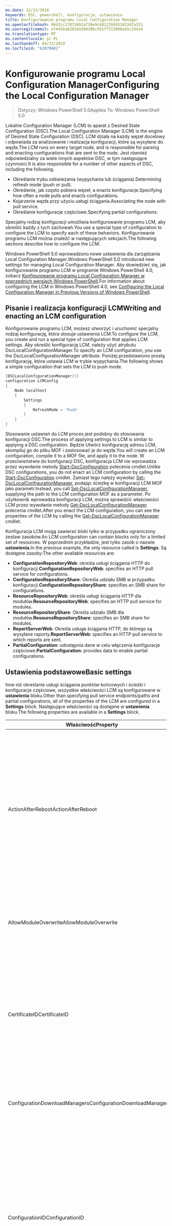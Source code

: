 ```yaml
---
ms.date: 12/12/2018
keywords: DSC, powershell, konfiguracja, ustawienia
title: Konfigurowanie programu Local Configuration Manager
ms.openlocfilehash: 86d2cc17872692a738e9c68121b8931833d2a251
ms.sourcegitcommit: e7445ba8203da304286c591ff513900ad1c244a4
ms.translationtype: MT
ms.contentlocale: pl-PL
ms.lasthandoff: 04/23/2019
ms.locfileid: "62079681"
---
```

# <a name="configuring-the-local-configuration-manager"></a><span data-ttu-id="3e9a6-103">Konfigurowanie programu Local Configuration Manager</span><span class="sxs-lookup"><span data-stu-id="3e9a6-103">Configuring the Local Configuration Manager</span></span>

> <span data-ttu-id="3e9a6-104">Dotyczy: Windows PowerShell 5.0</span><span class="sxs-lookup"><span data-stu-id="3e9a6-104">Applies To: Windows PowerShell 5.0</span></span>

<span data-ttu-id="3e9a6-105">Lokalne Configuration Manager (LCM) to aparat z Desired State Configuration (DSC).</span><span class="sxs-lookup"><span data-stu-id="3e9a6-105">The Local Configuration Manager (LCM) is the engine of Desired State Configuration (DSC).</span></span>
<span data-ttu-id="3e9a6-106">LCM działa na każdy węzeł docelowy i odpowiada za analizowanie i realizacja konfiguracji, które są wysyłane do węzła.</span><span class="sxs-lookup"><span data-stu-id="3e9a6-106">The LCM runs on every target node, and is responsible for parsing and enacting configurations that are sent to the node.</span></span>
<span data-ttu-id="3e9a6-107">Jest również odpowiedzialny za wiele innych aspektów DSC, w tym następujące czynności.</span><span class="sxs-lookup"><span data-stu-id="3e9a6-107">It is also responsible for a number of other aspects of DSC, including the following.</span></span>

- <span data-ttu-id="3e9a6-108">Określanie trybu odświeżania (wypychania lub ściągania).</span><span class="sxs-lookup"><span data-stu-id="3e9a6-108">Determining refresh mode (push or pull).</span></span>
- <span data-ttu-id="3e9a6-109">Określenie, jak często pobiera węzeł, a enacts konfiguracje.</span><span class="sxs-lookup"><span data-stu-id="3e9a6-109">Specifying how often a node pulls and enacts configurations.</span></span>
- <span data-ttu-id="3e9a6-110">Kojarzenie węzła przy użyciu usługi ściągania.</span><span class="sxs-lookup"><span data-stu-id="3e9a6-110">Associating the node with pull service.</span></span>
- <span data-ttu-id="3e9a6-111">Określanie konfiguracje częściowe.</span><span class="sxs-lookup"><span data-stu-id="3e9a6-111">Specifying partial configurations.</span></span>

<span data-ttu-id="3e9a6-112">Specjalny rodzaj konfiguracji umożliwia konfigurowanie programu LCM, aby określić każdy z tych zachowań.</span><span class="sxs-lookup"><span data-stu-id="3e9a6-112">You use a special type of configuration to configure the LCM to specify each of these behaviors.</span></span>
<span data-ttu-id="3e9a6-113">Konfigurowanie programu LCM można znaleźć w następujących sekcjach.</span><span class="sxs-lookup"><span data-stu-id="3e9a6-113">The following sections describe how to configure the LCM.</span></span>

<span data-ttu-id="3e9a6-114">Windows PowerShell 5.0 wprowadzono nowe ustawienia dla zarządzania Local Configuration Manager.</span><span class="sxs-lookup"><span data-stu-id="3e9a6-114">Windows PowerShell 5.0 introduced new settings for managing Local Configuration Manager.</span></span>
<span data-ttu-id="3e9a6-115">Aby dowiedzieć się, jak konfigurowanie programu LCM w programie Windows PowerShell 4.0, zobacz [Konfigurowanie programu Local Configuration Manager w poprzednich wersjach Windows PowerShell](metaconfig4.md).</span><span class="sxs-lookup"><span data-stu-id="3e9a6-115">For information about configuring the LCM in Windows PowerShell 4.0, see [Configuring the Local Configuration Manager in Previous Versions of Windows PowerShell](metaconfig4.md).</span></span>

## <a name="writing-and-enacting-an-lcm-configuration"></a><span data-ttu-id="3e9a6-116">Pisanie i realizacja konfiguracji LCM</span><span class="sxs-lookup"><span data-stu-id="3e9a6-116">Writing and enacting an LCM configuration</span></span>

<span data-ttu-id="3e9a6-117">Konfigurowanie programu LCM, możesz utworzyć i uruchomić specjalny rodzaj konfigurację, która stosuje ustawienia LCM.</span><span class="sxs-lookup"><span data-stu-id="3e9a6-117">To configure the LCM, you create and run a special type of configuration that applies LCM settings.</span></span>
<span data-ttu-id="3e9a6-118">Aby określić konfigurację LCM, należy użyć atrybutu DscLocalConfigurationManager.</span><span class="sxs-lookup"><span data-stu-id="3e9a6-118">To specify an LCM configuration, you use the DscLocalConfigurationManager attribute.</span></span>
<span data-ttu-id="3e9a6-119">Poniżej przedstawiono prostą konfigurację, która ustawia LCM w trybie wypychania.</span><span class="sxs-lookup"><span data-stu-id="3e9a6-119">The following shows a simple configuration that sets the LCM to push mode.</span></span>

```powershell
[DSCLocalConfigurationManager()]
configuration LCMConfig
{
    Node localhost
    {
        Settings
        {
            RefreshMode = 'Push'
        }
    }
}
```

<span data-ttu-id="3e9a6-120">Stosowanie ustawień do LCM proces jest podobny do stosowania konfiguracji DSC.</span><span class="sxs-lookup"><span data-stu-id="3e9a6-120">The process of applying settings to LCM is similar to applying a DSC configuration.</span></span>
<span data-ttu-id="3e9a6-121">Będzie Utwórz konfigurację adresu LCM, skompiluj go do pliku MOF i zastosować je do węzła.</span><span class="sxs-lookup"><span data-stu-id="3e9a6-121">You will create an LCM configuration, compile it to a MOF file, and apply it to the node.</span></span>
<span data-ttu-id="3e9a6-122">W przeciwieństwie do konfiguracji DSC, konfiguracja LCM nie wprowadza przez wywołanie metody [Start-DscConfiguration](/powershell/module/psdesiredstateconfiguration/start-dscconfiguration) polecenia cmdlet.</span><span class="sxs-lookup"><span data-stu-id="3e9a6-122">Unlike DSC configurations, you do not enact an LCM configuration by calling the [Start-DscConfiguration](/powershell/module/psdesiredstateconfiguration/start-dscconfiguration) cmdlet.</span></span>
<span data-ttu-id="3e9a6-123">Zamiast tego należy wywołać [Set-DscLocalConfigurationManager](/powershell/module/PSDesiredStateConfiguration/Set-DscLocalConfigurationManager), podając ścieżkę w konfiguracji LCM MOF jako parametr.</span><span class="sxs-lookup"><span data-stu-id="3e9a6-123">Instead, you call [Set-DscLocalConfigurationManager](/powershell/module/PSDesiredStateConfiguration/Set-DscLocalConfigurationManager), supplying the path to the LCM configuration MOF as a parameter.</span></span>
<span data-ttu-id="3e9a6-124">Po użytkownik wprowadza konfiguracji LCM, można sprawdzić właściwości LCM przez wywołanie metody [Get-DscLocalConfigurationManager](/powershell/module/PSDesiredStateConfiguration/Get-DscLocalConfigurationManager) polecenia cmdlet.</span><span class="sxs-lookup"><span data-stu-id="3e9a6-124">After you enact the LCM configuration, you can see the properties of the LCM by calling the [Get-DscLocalConfigurationManager](/powershell/module/PSDesiredStateConfiguration/Get-DscLocalConfigurationManager) cmdlet.</span></span>

<span data-ttu-id="3e9a6-125">Konfiguracja LCM mogą zawierać bloki tylko w przypadku ograniczony zestaw zasobów.</span><span class="sxs-lookup"><span data-stu-id="3e9a6-125">An LCM configuration can contain blocks only for a limited set of resources.</span></span>
<span data-ttu-id="3e9a6-126">W poprzednim przykładzie, jest tylko zasób o nazwie **ustawienia**.</span><span class="sxs-lookup"><span data-stu-id="3e9a6-126">In the previous example, the only resource called is **Settings**.</span></span>
<span data-ttu-id="3e9a6-127">Są dostępne zasoby:</span><span class="sxs-lookup"><span data-stu-id="3e9a6-127">The other available resources are:</span></span>

* <span data-ttu-id="3e9a6-128">**ConfigurationRepositoryWeb**: określa usługi ściągania HTTP do konfiguracji.</span><span class="sxs-lookup"><span data-stu-id="3e9a6-128">**ConfigurationRepositoryWeb**: specifies an HTTP pull service for configurations.</span></span>
* <span data-ttu-id="3e9a6-129">**ConfigurationRepositoryShare**: Określa udziału SMB w przypadku konfiguracji.</span><span class="sxs-lookup"><span data-stu-id="3e9a6-129">**ConfigurationRepositoryShare**: specifies an SMB share for configurations.</span></span>
* <span data-ttu-id="3e9a6-130">**ResourceRepositoryWeb**: określa usługi ściągania HTTP dla modułów.</span><span class="sxs-lookup"><span data-stu-id="3e9a6-130">**ResourceRepositoryWeb**: specifies an HTTP pull service for modules.</span></span>
* <span data-ttu-id="3e9a6-131">**ResourceRepositoryShare**: Określa udziału SMB dla modułów.</span><span class="sxs-lookup"><span data-stu-id="3e9a6-131">**ResourceRepositoryShare**: specifies an SMB share for modules.</span></span>
* <span data-ttu-id="3e9a6-132">**ReportServerWeb**: Określa usługa ściągania HTTP, do którego są wysyłane raporty.</span><span class="sxs-lookup"><span data-stu-id="3e9a6-132">**ReportServerWeb**: specifies an HTTP pull service to which reports are sent.</span></span>
* <span data-ttu-id="3e9a6-133">**PartialConfiguration**: udostępnia dane w celu włączenia konfiguracje częściowe.</span><span class="sxs-lookup"><span data-stu-id="3e9a6-133">**PartialConfiguration**: provides data to enable partial configurations.</span></span>

## <a name="basic-settings"></a><span data-ttu-id="3e9a6-134">Ustawienia podstawowe</span><span class="sxs-lookup"><span data-stu-id="3e9a6-134">Basic settings</span></span>

<span data-ttu-id="3e9a6-135">Inne niż określanie usługi ściągania punktów końcowych i ścieżki i konfiguracje częściowe, wszystkie właściwości LCM są konfigurowane w **ustawienia** bloku.</span><span class="sxs-lookup"><span data-stu-id="3e9a6-135">Other than specifying pull service endpoints/paths and partial configurations, all of the properties of the LCM are configured in a **Settings** block.</span></span>
<span data-ttu-id="3e9a6-136">Następujące właściwości są dostępne w **ustawienia** bloku.</span><span class="sxs-lookup"><span data-stu-id="3e9a6-136">The following properties are available in a **Settings** block.</span></span>

|  <span data-ttu-id="3e9a6-137">Właściwość</span><span class="sxs-lookup"><span data-stu-id="3e9a6-137">Property</span></span>  |  <span data-ttu-id="3e9a6-138">Typ</span><span class="sxs-lookup"><span data-stu-id="3e9a6-138">Type</span></span>  |  <span data-ttu-id="3e9a6-139">Opis</span><span class="sxs-lookup"><span data-stu-id="3e9a6-139">Description</span></span>   |
|----------- |------- |--------------- |
| <span data-ttu-id="3e9a6-140">ActionAfterReboot</span><span class="sxs-lookup"><span data-stu-id="3e9a6-140">ActionAfterReboot</span></span>| <span data-ttu-id="3e9a6-141">ciąg</span><span class="sxs-lookup"><span data-stu-id="3e9a6-141">string</span></span>| <span data-ttu-id="3e9a6-142">Określa, co się dzieje po ponownym uruchomieniu podczas stosowania konfiguracji.</span><span class="sxs-lookup"><span data-stu-id="3e9a6-142">Specifies what happens after a reboot during the application of a configuration.</span></span> <span data-ttu-id="3e9a6-143">Możliwe wartości to __"ContinueConfiguration"__ i __"StopConfiguration"__.</span><span class="sxs-lookup"><span data-stu-id="3e9a6-143">The possible values are __"ContinueConfiguration"__ and __"StopConfiguration"__.</span></span> <ul><li> <span data-ttu-id="3e9a6-144">__ContinueConfiguration__: Kontynuuj, stosowanie bieżącą konfigurację po ponownym rozruchu komputera.</span><span class="sxs-lookup"><span data-stu-id="3e9a6-144">__ContinueConfiguration__: Continue applying the current configuration after machine reboot.</span></span> <span data-ttu-id="3e9a6-145">Jest to wartość domyślna</span><span class="sxs-lookup"><span data-stu-id="3e9a6-145">This is the default value</span></span></li><li><span data-ttu-id="3e9a6-146">__StopConfiguration__: Zatrzymaj bieżącą konfigurację po ponownym rozruchu komputera.</span><span class="sxs-lookup"><span data-stu-id="3e9a6-146">__StopConfiguration__: Stop the current configuration after machine reboot.</span></span></li></ul>|
| <span data-ttu-id="3e9a6-147">AllowModuleOverwrite</span><span class="sxs-lookup"><span data-stu-id="3e9a6-147">AllowModuleOverwrite</span></span>| <span data-ttu-id="3e9a6-148">wartość logiczna</span><span class="sxs-lookup"><span data-stu-id="3e9a6-148">bool</span></span>| <span data-ttu-id="3e9a6-149">__$TRUE__ Jeśli nowe konfiguracje pobrane z usługi ściągania mogą nadpisać stare w docelowym węźle.</span><span class="sxs-lookup"><span data-stu-id="3e9a6-149">__$TRUE__ if new configurations downloaded from the pull service are allowed to overwrite the old ones on the target node.</span></span> <span data-ttu-id="3e9a6-150">W przeciwnym razie $FALSE.</span><span class="sxs-lookup"><span data-stu-id="3e9a6-150">Otherwise, $FALSE.</span></span>|
| <span data-ttu-id="3e9a6-151">CertificateID</span><span class="sxs-lookup"><span data-stu-id="3e9a6-151">CertificateID</span></span>| <span data-ttu-id="3e9a6-152">ciąg</span><span class="sxs-lookup"><span data-stu-id="3e9a6-152">string</span></span>| <span data-ttu-id="3e9a6-153">Odcisk palca certyfikatu używany do zabezpieczania poświadczeń przekazanych w konfiguracji.</span><span class="sxs-lookup"><span data-stu-id="3e9a6-153">The thumbprint of a certificate used to secure credentials passed in a configuration.</span></span> <span data-ttu-id="3e9a6-154">Aby uzyskać więcej informacji, zobacz [chcesz zabezpieczyć poświadczenia w Desired State Configuration programu Windows PowerShell](http://blogs.msdn.com/b/powershell/archive/2014/01/31/want-to-secure-credentials-in-windows-powershell-desired-state-configuration.aspx)?.</span><span class="sxs-lookup"><span data-stu-id="3e9a6-154">For more information see [Want to secure credentials in Windows PowerShell Desired State Configuration](http://blogs.msdn.com/b/powershell/archive/2014/01/31/want-to-secure-credentials-in-windows-powershell-desired-state-configuration.aspx)?.</span></span> <br> <span data-ttu-id="3e9a6-155">__Uwaga:__ to odbywa się automatycznie, jeśli przy użyciu usługi ściągania usługi Azure Automation DSC.</span><span class="sxs-lookup"><span data-stu-id="3e9a6-155">__Note:__ this is managed automatically if using Azure Automation DSC pull service.</span></span>|
| <span data-ttu-id="3e9a6-156">ConfigurationDownloadManagers</span><span class="sxs-lookup"><span data-stu-id="3e9a6-156">ConfigurationDownloadManagers</span></span>| <span data-ttu-id="3e9a6-157">CimInstance[]</span><span class="sxs-lookup"><span data-stu-id="3e9a6-157">CimInstance[]</span></span>| <span data-ttu-id="3e9a6-158">Nieaktualne.</span><span class="sxs-lookup"><span data-stu-id="3e9a6-158">Obsolete.</span></span> <span data-ttu-id="3e9a6-159">Użyj __ConfigurationRepositoryWeb__ i __ConfigurationRepositoryShare__ bloków, aby zdefiniować ściągania konfiguracji punkty końcowe usługi.</span><span class="sxs-lookup"><span data-stu-id="3e9a6-159">Use __ConfigurationRepositoryWeb__ and __ConfigurationRepositoryShare__ blocks to define configuration pull service endpoints.</span></span>|
| <span data-ttu-id="3e9a6-160">ConfigurationID</span><span class="sxs-lookup"><span data-stu-id="3e9a6-160">ConfigurationID</span></span>| <span data-ttu-id="3e9a6-161">ciąg</span><span class="sxs-lookup"><span data-stu-id="3e9a6-161">string</span></span>| <span data-ttu-id="3e9a6-162">Dla wstecznej zgodności ze starszych ściągania usługi wersji.</span><span class="sxs-lookup"><span data-stu-id="3e9a6-162">For backwards compatibility with older pull service versions.</span></span> <span data-ttu-id="3e9a6-163">Identyfikator GUID, który identyfikuje plik konfiguracji, który można pobrać z usługi ściągania.</span><span class="sxs-lookup"><span data-stu-id="3e9a6-163">A GUID that identifies the configuration file to get from a pull service.</span></span> <span data-ttu-id="3e9a6-164">Węzeł będzie pobierać konfiguracje usługi ściągania, jeśli nazwa konfiguracji MOF nosi nazwę ConfigurationID.mof.</span><span class="sxs-lookup"><span data-stu-id="3e9a6-164">The node will pull configurations on the pull service if the name of the configuration MOF is named ConfigurationID.mof.</span></span><br> <span data-ttu-id="3e9a6-165">__Uwaga:__ Jeśli ustawisz tę właściwość, rejestrowanie węzła przy użyciu usługi ściągania przy użyciu __RegistrationKey__ nie działa.</span><span class="sxs-lookup"><span data-stu-id="3e9a6-165">__Note:__ If you set this property, registering the node with a pull service by using __RegistrationKey__ does not work.</span></span> <span data-ttu-id="3e9a6-166">Aby uzyskać więcej informacji, zobacz [Konfigurowanie klienta ściągania przy użyciu nazw konfiguracji](../pull-server/pullClientConfigNames.md).</span><span class="sxs-lookup"><span data-stu-id="3e9a6-166">For more information, see [Setting up a pull client with configuration names](../pull-server/pullClientConfigNames.md).</span></span>|
| <span data-ttu-id="3e9a6-167">ConfigurationMode</span><span class="sxs-lookup"><span data-stu-id="3e9a6-167">ConfigurationMode</span></span>| <span data-ttu-id="3e9a6-168">ciąg</span><span class="sxs-lookup"><span data-stu-id="3e9a6-168">string</span></span> | <span data-ttu-id="3e9a6-169">Określa, jak LCM faktycznie ma zastosowanie do konfiguracji do węzłów docelowych.</span><span class="sxs-lookup"><span data-stu-id="3e9a6-169">Specifies how the LCM actually applies the configuration to the target nodes.</span></span> <span data-ttu-id="3e9a6-170">Możliwe wartości to __"ApplyOnly"__,__"ApplyAndMonitor"__, i __"ApplyAndAutoCorrect"__.</span><span class="sxs-lookup"><span data-stu-id="3e9a6-170">Possible values are __"ApplyOnly"__,__"ApplyAndMonitor"__, and __"ApplyAndAutoCorrect"__.</span></span> <ul><li><span data-ttu-id="3e9a6-171">__ApplyOnly__: Ma zastosowanie do konfiguracji DSC, a nie robi nic więcej, chyba że nowa konfiguracja zostanie przypisany do węzła docelowego lub nowej konfiguracji są pobierane z usługi.</span><span class="sxs-lookup"><span data-stu-id="3e9a6-171">__ApplyOnly__: DSC applies the configuration and does nothing further unless a new configuration is pushed to the target node or when a new configuration is pulled from a service.</span></span> <span data-ttu-id="3e9a6-172">Po początkowej stosowania nowej konfiguracji DSC nie sprawdza odejście od stanu wcześniej skonfigurowany.</span><span class="sxs-lookup"><span data-stu-id="3e9a6-172">After initial application of a new configuration, DSC does not check for drift from a previously configured state.</span></span> <span data-ttu-id="3e9a6-173">Należy pamiętać, że DSC podejmie próbę zastosowania konfiguracji, dopóki nie zostanie pomyślnie przed __ApplyOnly__ staje się skuteczny.</span><span class="sxs-lookup"><span data-stu-id="3e9a6-173">Note that DSC will attempt to apply the configuration until it is successful before __ApplyOnly__ takes effect.</span></span> </li><li> <span data-ttu-id="3e9a6-174">__ApplyAndMonitor__: Jest to wartość domyślna.</span><span class="sxs-lookup"><span data-stu-id="3e9a6-174">__ApplyAndMonitor__: This is the default value.</span></span> <span data-ttu-id="3e9a6-175">LCM stosuje wszystkie nowe konfiguracje.</span><span class="sxs-lookup"><span data-stu-id="3e9a6-175">The LCM applies any new configurations.</span></span> <span data-ttu-id="3e9a6-176">Po początkowym aplikacji nowej konfiguracji Jeśli węzeł docelowy drifts z żądanego stanu DSC raporty niezgodności w dziennikach.</span><span class="sxs-lookup"><span data-stu-id="3e9a6-176">After initial application of a new configuration, if the target node drifts from the desired state, DSC reports the discrepancy in logs.</span></span> <span data-ttu-id="3e9a6-177">Należy pamiętać, że DSC podejmie próbę zastosowania konfiguracji, dopóki nie zostanie pomyślnie przed __ApplyAndMonitor__ staje się skuteczny.</span><span class="sxs-lookup"><span data-stu-id="3e9a6-177">Note that DSC will attempt to apply the configuration until it is successful before __ApplyAndMonitor__ takes effect.</span></span></li><li><span data-ttu-id="3e9a6-178">__ApplyAndAutoCorrect__: DSC stosuje wszystkie nowe konfiguracje.</span><span class="sxs-lookup"><span data-stu-id="3e9a6-178">__ApplyAndAutoCorrect__: DSC applies any new configurations.</span></span> <span data-ttu-id="3e9a6-179">Po początkowym aplikacji nowej konfiguracji Jeśli węzeł docelowy drifts z żądanego stanu DSC raporty niezgodności w dziennikach, a następnie ponownie stosuje bieżącej konfiguracji.</span><span class="sxs-lookup"><span data-stu-id="3e9a6-179">After initial application of a new configuration, if the target node drifts from the desired state, DSC reports the discrepancy in logs, and then re-applies the current configuration.</span></span></li></ul>|
| <span data-ttu-id="3e9a6-180">ConfigurationModeFrequencyMins</span><span class="sxs-lookup"><span data-stu-id="3e9a6-180">ConfigurationModeFrequencyMins</span></span>| <span data-ttu-id="3e9a6-181">UInt32</span><span class="sxs-lookup"><span data-stu-id="3e9a6-181">UInt32</span></span>| <span data-ttu-id="3e9a6-182">W ciągu kilku minut, bieżąca konfiguracja jest jak często sprawdzane i stosowane.</span><span class="sxs-lookup"><span data-stu-id="3e9a6-182">How often, in minutes, the current configuration is checked and applied.</span></span> <span data-ttu-id="3e9a6-183">Ta właściwość jest ignorowana, jeśli ustawiono właściwość ConfigurationMode ApplyOnly.</span><span class="sxs-lookup"><span data-stu-id="3e9a6-183">This property is ignored if the ConfigurationMode property is set to ApplyOnly.</span></span> <span data-ttu-id="3e9a6-184">Wartość domyślna to 15.</span><span class="sxs-lookup"><span data-stu-id="3e9a6-184">The default value is 15.</span></span>|
| <span data-ttu-id="3e9a6-185">Element DebugMode</span><span class="sxs-lookup"><span data-stu-id="3e9a6-185">DebugMode</span></span>| <span data-ttu-id="3e9a6-186">ciąg</span><span class="sxs-lookup"><span data-stu-id="3e9a6-186">string</span></span>| <span data-ttu-id="3e9a6-187">Możliwe wartości to __Brak__, __ForceModuleImport__, i __wszystkich__.</span><span class="sxs-lookup"><span data-stu-id="3e9a6-187">Possible values are __None__, __ForceModuleImport__, and __All__.</span></span> <ul><li><span data-ttu-id="3e9a6-188">Ustaw __Brak__ zasoby pamięci podręcznej.</span><span class="sxs-lookup"><span data-stu-id="3e9a6-188">Set to __None__ to use cached resources.</span></span> <span data-ttu-id="3e9a6-189">To jest ustawieniem domyślnym i powinny być używane w scenariuszach produkcyjnych.</span><span class="sxs-lookup"><span data-stu-id="3e9a6-189">This is the default and should be used in production scenarios.</span></span></li><li><span data-ttu-id="3e9a6-190">Ustawienie __ForceModuleImport__, powoduje, że LCM załadować ponownie wszystkie moduły zasobów DSC, nawet jeśli zostały wcześniej załadowane i pamięci podręcznej.</span><span class="sxs-lookup"><span data-stu-id="3e9a6-190">Setting to __ForceModuleImport__, causes the LCM to reload any DSC resource modules, even if they have been previously loaded and cached.</span></span> <span data-ttu-id="3e9a6-191">Ma to wpływ na wydajność operacji DSC, ponieważ każdy moduł jest załadowany ponownie, przy użyciu.</span><span class="sxs-lookup"><span data-stu-id="3e9a6-191">This impacts the performance of DSC operations as each module is reloaded on use.</span></span> <span data-ttu-id="3e9a6-192">Zazwyczaj używasz tej wartości podczas debugowania zasobu</span><span class="sxs-lookup"><span data-stu-id="3e9a6-192">Typically you would use this value while debugging a resource</span></span></li><li><span data-ttu-id="3e9a6-193">W tej wersji __wszystkich__ jest taka sama jak __ForceModuleImport__</span><span class="sxs-lookup"><span data-stu-id="3e9a6-193">In this release, __All__ is same as __ForceModuleImport__</span></span></li></ul> |
| <span data-ttu-id="3e9a6-194">RebootNodeIfNeeded</span><span class="sxs-lookup"><span data-stu-id="3e9a6-194">RebootNodeIfNeeded</span></span>| <span data-ttu-id="3e9a6-195">wartość logiczna</span><span class="sxs-lookup"><span data-stu-id="3e9a6-195">bool</span></span>| <span data-ttu-id="3e9a6-196">Ustaw tę opcję na `$true` umożliwia zasobów do ponownego rozruchu przy użyciu węzła `$global:DSCMachineStatus` flagi.</span><span class="sxs-lookup"><span data-stu-id="3e9a6-196">Set this to `$true` to allow resources to reboot the Node using the `$global:DSCMachineStatus` flag.</span></span> <span data-ttu-id="3e9a6-197">W przeciwnym razie trzeba będzie ręcznie wykonać ponowne uruchomienie węzła dla żadnej konfiguracji, który go wymaga.</span><span class="sxs-lookup"><span data-stu-id="3e9a6-197">Otherwise, you will have to manually reboot the node for any configuration that requires it.</span></span> <span data-ttu-id="3e9a6-198">Wartość domyślna to `$false`.</span><span class="sxs-lookup"><span data-stu-id="3e9a6-198">The default value is `$false`.</span></span> <span data-ttu-id="3e9a6-199">Aby użyć tego ustawienia, jeśli warunek jest ponowny rozruch jest wprowadzany przez coś innego niż DSC (np. Instalator Windows), należy połączyć to ustawienie za pomocą [xPendingReboot](https://github.com/powershell/xpendingreboot) modułu.</span><span class="sxs-lookup"><span data-stu-id="3e9a6-199">To use this setting when a reboot condition is enacted by something other than DSC (such as Windows Installer), combine this setting with the [xPendingReboot](https://github.com/powershell/xpendingreboot) module.</span></span>|
| <span data-ttu-id="3e9a6-200">Trybów RefreshMode</span><span class="sxs-lookup"><span data-stu-id="3e9a6-200">RefreshMode</span></span>| <span data-ttu-id="3e9a6-201">ciąg</span><span class="sxs-lookup"><span data-stu-id="3e9a6-201">string</span></span>| <span data-ttu-id="3e9a6-202">Określa, jak LCM pobiera konfiguracje.</span><span class="sxs-lookup"><span data-stu-id="3e9a6-202">Specifies how the LCM gets configurations.</span></span> <span data-ttu-id="3e9a6-203">Możliwe wartości to __"Wyłączone"__, __"Push"__, i __"Ściągania"__.</span><span class="sxs-lookup"><span data-stu-id="3e9a6-203">The possible values are __"Disabled"__, __"Push"__, and __"Pull"__.</span></span> <ul><li><span data-ttu-id="3e9a6-204">__Wyłączone__: Konfiguracje DSC są wyłączone dla tego węzła.</span><span class="sxs-lookup"><span data-stu-id="3e9a6-204">__Disabled__: DSC configurations are disabled for this node.</span></span></li><li> <span data-ttu-id="3e9a6-205">__Wypychanie__: Konfiguracje są inicjowane przez wywołanie metody [Start-DscConfiguration](/powershell/module/psdesiredstateconfiguration/start-dscconfiguration) polecenia cmdlet.</span><span class="sxs-lookup"><span data-stu-id="3e9a6-205">__Push__: Configurations are initiated by calling the [Start-DscConfiguration](/powershell/module/psdesiredstateconfiguration/start-dscconfiguration) cmdlet.</span></span> <span data-ttu-id="3e9a6-206">Konfiguracja jest stosowana od razu do węzła.</span><span class="sxs-lookup"><span data-stu-id="3e9a6-206">The configuration is applied immediately to the node.</span></span> <span data-ttu-id="3e9a6-207">Jest to wartość domyślna.</span><span class="sxs-lookup"><span data-stu-id="3e9a6-207">This is the default value.</span></span></li><li><span data-ttu-id="3e9a6-208">__Ściągnij:__ Węzeł jest skonfigurowany do regularne sprawdzanie konfiguracji z usługi ściągania lub ścieżka SMB.</span><span class="sxs-lookup"><span data-stu-id="3e9a6-208">__Pull:__ The node is configured to regularly check for configurations from a pull service or SMB path.</span></span> <span data-ttu-id="3e9a6-209">Jeśli ta właściwość jest ustawiona __ściągnięcia__, należy określić HTTP (usługa) lub ścieżka SMB (udział) w __ConfigurationRepositoryWeb__ lub __ConfigurationRepositoryShare__ bloku.</span><span class="sxs-lookup"><span data-stu-id="3e9a6-209">If this property is set to __Pull__, you must specify an HTTP (service) or SMB (share) path in a __ConfigurationRepositoryWeb__ or __ConfigurationRepositoryShare__ block.</span></span></li></ul>|
| <span data-ttu-id="3e9a6-210">RefreshFrequencyMins</span><span class="sxs-lookup"><span data-stu-id="3e9a6-210">RefreshFrequencyMins</span></span>| <span data-ttu-id="3e9a6-211">Uint32</span><span class="sxs-lookup"><span data-stu-id="3e9a6-211">Uint32</span></span>| <span data-ttu-id="3e9a6-212">Interwał czasu w minutach, w których LCM sprawdza, czy usługa ściągania, aby uzyskać zaktualizowane konfiguracje.</span><span class="sxs-lookup"><span data-stu-id="3e9a6-212">The time interval, in minutes, at which the LCM checks a pull service to get updated configurations.</span></span> <span data-ttu-id="3e9a6-213">Ta wartość jest ignorowana, jeśli nie skonfigurowano programu LCM w trybie ściągnięcia.</span><span class="sxs-lookup"><span data-stu-id="3e9a6-213">This value is ignored if the LCM is not configured in pull mode.</span></span> <span data-ttu-id="3e9a6-214">Wartość domyślna to 30.</span><span class="sxs-lookup"><span data-stu-id="3e9a6-214">The default value is 30.</span></span>|
| <span data-ttu-id="3e9a6-215">ReportManagers</span><span class="sxs-lookup"><span data-stu-id="3e9a6-215">ReportManagers</span></span>| <span data-ttu-id="3e9a6-216">CimInstance[]</span><span class="sxs-lookup"><span data-stu-id="3e9a6-216">CimInstance[]</span></span>| <span data-ttu-id="3e9a6-217">Nieaktualne.</span><span class="sxs-lookup"><span data-stu-id="3e9a6-217">Obsolete.</span></span> <span data-ttu-id="3e9a6-218">Użyj __ReportServerWeb__ bloków, aby zdefiniować punkt końcowy, aby wysłać dane raportowania usługi ściągania.</span><span class="sxs-lookup"><span data-stu-id="3e9a6-218">Use __ReportServerWeb__ blocks to define an endpoint to send reporting data to a pull service.</span></span>|
| <span data-ttu-id="3e9a6-219">ResourceModuleManagers</span><span class="sxs-lookup"><span data-stu-id="3e9a6-219">ResourceModuleManagers</span></span>| <span data-ttu-id="3e9a6-220">CimInstance[]</span><span class="sxs-lookup"><span data-stu-id="3e9a6-220">CimInstance[]</span></span>| <span data-ttu-id="3e9a6-221">Nieaktualne.</span><span class="sxs-lookup"><span data-stu-id="3e9a6-221">Obsolete.</span></span> <span data-ttu-id="3e9a6-222">Użyj __ResourceRepositoryWeb__ i __ResourceRepositoryShare__ bloków, aby zdefiniować ściągania usługi punktów końcowych HTTP lub ścieżek protokołu SMB, odpowiednio.</span><span class="sxs-lookup"><span data-stu-id="3e9a6-222">Use __ResourceRepositoryWeb__ and __ResourceRepositoryShare__ blocks to define pull service HTTP endpoints or SMB paths, respectively.</span></span>|
| <span data-ttu-id="3e9a6-223">PartialConfigurations</span><span class="sxs-lookup"><span data-stu-id="3e9a6-223">PartialConfigurations</span></span>| <span data-ttu-id="3e9a6-224">CimInstance</span><span class="sxs-lookup"><span data-stu-id="3e9a6-224">CimInstance</span></span>| <span data-ttu-id="3e9a6-225">Nie zaimplementowano.</span><span class="sxs-lookup"><span data-stu-id="3e9a6-225">Not implemented.</span></span> <span data-ttu-id="3e9a6-226">Nie używaj.</span><span class="sxs-lookup"><span data-stu-id="3e9a6-226">Do not use.</span></span>|
| <span data-ttu-id="3e9a6-227">StatusRetentionTimeInDays</span><span class="sxs-lookup"><span data-stu-id="3e9a6-227">StatusRetentionTimeInDays</span></span> | <span data-ttu-id="3e9a6-228">UInt32</span><span class="sxs-lookup"><span data-stu-id="3e9a6-228">UInt32</span></span>| <span data-ttu-id="3e9a6-229">Liczba dni, przez które LCM śledzi stan bieżącej konfiguracji.</span><span class="sxs-lookup"><span data-stu-id="3e9a6-229">The number of days the LCM keeps the status of the current configuration.</span></span>|

> [!NOTE]
> <span data-ttu-id="3e9a6-230">Rozpoczyna się LCM **ConfigurationModeFrequencyMins** na podstawie cyklu:</span><span class="sxs-lookup"><span data-stu-id="3e9a6-230">The LCM starts the **ConfigurationModeFrequencyMins** cycle based on:</span></span>
>
> - <span data-ttu-id="3e9a6-231">Nowe metaconfig jest stosowany przy użyciu `Set-DscLocalConfigurationManager`</span><span class="sxs-lookup"><span data-stu-id="3e9a6-231">A new metaconfig is applied using `Set-DscLocalConfigurationManager`</span></span>
> - <span data-ttu-id="3e9a6-232">Ponowne uruchomienie komputera</span><span class="sxs-lookup"><span data-stu-id="3e9a6-232">A machine restart</span></span>
>
> <span data-ttu-id="3e9a6-233">Aby uzyskać dowolny warunek, gdzie proces czasomierza napotyka awarii, który zostanie wykryty w ciągu 30 sekund, a cykl zostanie ponownie uruchomiona.</span><span class="sxs-lookup"><span data-stu-id="3e9a6-233">For any condition where the timer process experiences a crash, that will be detected within 30 seconds and the cycle will be restarted.</span></span>
> <span data-ttu-id="3e9a6-234">Operacja współbieżna może opóźnić cyklu z pracę, jeśli czas trwania tej operacji przekracza częstotliwość cyklu skonfigurowany, następnym czasomierza nie zostanie uruchomiona.</span><span class="sxs-lookup"><span data-stu-id="3e9a6-234">A concurrent operation could delay the cycle from being started, if the duration of this operation exceeds the configured cycle frequency, the next timer will not start.</span></span>
>
> <span data-ttu-id="3e9a6-235">Przykład metaconfig jest skonfigurowany z częstotliwością co 15 min ściągania i ściąganie odbywa się T1.</span><span class="sxs-lookup"><span data-stu-id="3e9a6-235">Example, the metaconfig is configured at a 15 minute pull frequency and a pull occurs at T1.</span></span>  <span data-ttu-id="3e9a6-236">Węzeł nie zakończy pracę dla 16 w ciągu kilku minut.</span><span class="sxs-lookup"><span data-stu-id="3e9a6-236">The Node does not finish work for 16 minutes.</span></span>  <span data-ttu-id="3e9a6-237">Pierwszy cykl 15 minut jest ignorowana, a następnego ściągania nastąpi T1 + 15 + 15.</span><span class="sxs-lookup"><span data-stu-id="3e9a6-237">The first 15 minute cycle is ignored, and next pull will happen at T1+15+15.</span></span>

## <a name="pull-service"></a><span data-ttu-id="3e9a6-238">Usługa ściągania</span><span class="sxs-lookup"><span data-stu-id="3e9a6-238">Pull service</span></span>

<span data-ttu-id="3e9a6-239">Konfiguracja LCM obsługuje definiowanie następujących typów punktów końcowych usługi ściągania:</span><span class="sxs-lookup"><span data-stu-id="3e9a6-239">LCM configuration supports defining the following types of pull service endpoints:</span></span>

- <span data-ttu-id="3e9a6-240">**Serwer konfiguracji**: Repozytorium w przypadku konfiguracji DSC.</span><span class="sxs-lookup"><span data-stu-id="3e9a6-240">**Configuration server**: A repository for DSC configurations.</span></span> <span data-ttu-id="3e9a6-241">Definiowanie konfiguracji serwerów przy użyciu **ConfigurationRepositoryWeb** (dla serwerów opartych na sieci web) i **ConfigurationRepositoryShare** (dla serwerów opartych na SMB) bloki.</span><span class="sxs-lookup"><span data-stu-id="3e9a6-241">Define configuration servers by using **ConfigurationRepositoryWeb** (for web-based servers) and **ConfigurationRepositoryShare** (for SMB-based servers) blocks.</span></span>
- <span data-ttu-id="3e9a6-242">**Serwer zasobów**: Repozytorium dla zasobów DSC, spakowany jako moduły programu PowerShell.</span><span class="sxs-lookup"><span data-stu-id="3e9a6-242">**Resource server**: A repository for DSC resources, packaged as PowerShell modules.</span></span> <span data-ttu-id="3e9a6-243">Definiowanie serwerów zasobów przy użyciu **ResourceRepositoryWeb** (dla serwerów opartych na sieci web) i **ResourceRepositoryShare** (dla serwerów opartych na SMB) bloki.</span><span class="sxs-lookup"><span data-stu-id="3e9a6-243">Define resource servers by using **ResourceRepositoryWeb** (for web-based servers) and **ResourceRepositoryShare** (for SMB-based servers) blocks.</span></span>
- <span data-ttu-id="3e9a6-244">**Serwer raportów**: Usługa, która DSC wysyła dane raportu do.</span><span class="sxs-lookup"><span data-stu-id="3e9a6-244">**Report server**: A service that DSC sends report data to.</span></span> <span data-ttu-id="3e9a6-245">Definiowanie serwerów raportów przy użyciu **ReportServerWeb** bloków.</span><span class="sxs-lookup"><span data-stu-id="3e9a6-245">Define report servers by using **ReportServerWeb** blocks.</span></span> <span data-ttu-id="3e9a6-246">Na serwerze raportów należy usługi sieci web.</span><span class="sxs-lookup"><span data-stu-id="3e9a6-246">A report server must be a web service.</span></span>

<span data-ttu-id="3e9a6-247">Aby wyświetlić szczegółowe informacje na temat usługi ściągania, [Desired State Configuration usługi ściągania](../pull-server/pullServer.md).</span><span class="sxs-lookup"><span data-stu-id="3e9a6-247">For more details on pull service see, [Desired State Configuration Pull Service](../pull-server/pullServer.md).</span></span>

## <a name="configuration-server-blocks"></a><span data-ttu-id="3e9a6-248">Bloki serwera konfiguracji</span><span class="sxs-lookup"><span data-stu-id="3e9a6-248">Configuration server blocks</span></span>

<span data-ttu-id="3e9a6-249">Aby zdefiniować serwera konfiguracji opartej na sieci web, należy utworzyć **ConfigurationRepositoryWeb** bloku.</span><span class="sxs-lookup"><span data-stu-id="3e9a6-249">To define a web-based configuration server, you create a **ConfigurationRepositoryWeb** block.</span></span>
<span data-ttu-id="3e9a6-250">A **ConfigurationRepositoryWeb** definiuje następujące właściwości.</span><span class="sxs-lookup"><span data-stu-id="3e9a6-250">A **ConfigurationRepositoryWeb** defines the following properties.</span></span>

|<span data-ttu-id="3e9a6-251">Właściwość</span><span class="sxs-lookup"><span data-stu-id="3e9a6-251">Property</span></span>|<span data-ttu-id="3e9a6-252">Typ</span><span class="sxs-lookup"><span data-stu-id="3e9a6-252">Type</span></span>|<span data-ttu-id="3e9a6-253">Opis</span><span class="sxs-lookup"><span data-stu-id="3e9a6-253">Description</span></span>|
|---|---|---|
|<span data-ttu-id="3e9a6-254">AllowUnsecureConnection</span><span class="sxs-lookup"><span data-stu-id="3e9a6-254">AllowUnsecureConnection</span></span>|<span data-ttu-id="3e9a6-255">wartość logiczna</span><span class="sxs-lookup"><span data-stu-id="3e9a6-255">bool</span></span>|<span data-ttu-id="3e9a6-256">Ustaw **$TRUE** umożliwia nawiązywanie połączeń z węzła do serwera bez uwierzytelniania.</span><span class="sxs-lookup"><span data-stu-id="3e9a6-256">Set to **$TRUE** to allow connections from the node to the server without authentication.</span></span> <span data-ttu-id="3e9a6-257">Ustaw **$FALSE** wymagające uwierzytelniania.</span><span class="sxs-lookup"><span data-stu-id="3e9a6-257">Set to **$FALSE** to require authentication.</span></span>|
|<span data-ttu-id="3e9a6-258">CertificateID</span><span class="sxs-lookup"><span data-stu-id="3e9a6-258">CertificateID</span></span>|<span data-ttu-id="3e9a6-259">ciąg</span><span class="sxs-lookup"><span data-stu-id="3e9a6-259">string</span></span>|<span data-ttu-id="3e9a6-260">Odcisk palca certyfikatu używany do uwierzytelniania serwera.</span><span class="sxs-lookup"><span data-stu-id="3e9a6-260">The thumbprint of a certificate used to authenticate to the server.</span></span>|
|<span data-ttu-id="3e9a6-261">ConfigurationNames</span><span class="sxs-lookup"><span data-stu-id="3e9a6-261">ConfigurationNames</span></span>|<span data-ttu-id="3e9a6-262">Ciąg]</span><span class="sxs-lookup"><span data-stu-id="3e9a6-262">String[]</span></span>|<span data-ttu-id="3e9a6-263">Tablica nazw konfiguracji do ściągnięcia przez węzeł docelowy.</span><span class="sxs-lookup"><span data-stu-id="3e9a6-263">An array of names of configurations to be pulled by the target node.</span></span> <span data-ttu-id="3e9a6-264">Są one używane tylko wtedy, gdy węzeł jest zarejestrowana przy użyciu usługi ściągania przy użyciu **RegistrationKey**.</span><span class="sxs-lookup"><span data-stu-id="3e9a6-264">These are used only if the node is registered with the pull service by using a **RegistrationKey**.</span></span> <span data-ttu-id="3e9a6-265">Aby uzyskać więcej informacji, zobacz [Konfigurowanie klienta ściągania przy użyciu nazw konfiguracji](../pull-server/pullClientConfigNames.md).</span><span class="sxs-lookup"><span data-stu-id="3e9a6-265">For more information, see [Setting up a pull client with configuration names](../pull-server/pullClientConfigNames.md).</span></span>|
|<span data-ttu-id="3e9a6-266">RegistrationKey</span><span class="sxs-lookup"><span data-stu-id="3e9a6-266">RegistrationKey</span></span>|<span data-ttu-id="3e9a6-267">ciąg</span><span class="sxs-lookup"><span data-stu-id="3e9a6-267">string</span></span>|<span data-ttu-id="3e9a6-268">Identyfikator GUID, który rejestruje węzła przy użyciu usługi ściągania.</span><span class="sxs-lookup"><span data-stu-id="3e9a6-268">A GUID that registers the node with the pull service.</span></span> <span data-ttu-id="3e9a6-269">Aby uzyskać więcej informacji, zobacz [Konfigurowanie klienta ściągania przy użyciu nazw konfiguracji](../pull-server/pullClientConfigNames.md).</span><span class="sxs-lookup"><span data-stu-id="3e9a6-269">For more information, see [Setting up a pull client with configuration names](../pull-server/pullClientConfigNames.md).</span></span>|
|<span data-ttu-id="3e9a6-270">ServerURL</span><span class="sxs-lookup"><span data-stu-id="3e9a6-270">ServerURL</span></span>|<span data-ttu-id="3e9a6-271">ciąg</span><span class="sxs-lookup"><span data-stu-id="3e9a6-271">string</span></span>|<span data-ttu-id="3e9a6-272">Adres URL usługi konfiguracji.</span><span class="sxs-lookup"><span data-stu-id="3e9a6-272">The URL of the configuration service.</span></span>|

<span data-ttu-id="3e9a6-273">Przykładowy skrypt ułatwiają konfigurowanie wartość ConfigurationRepositoryWeb dla węzłów lokalnych jest dostępna — zobacz [metaconfigurations generowania DSC](https://docs.microsoft.com/azure/automation/automation-dsc-onboarding#generating-dsc-metaconfigurations)</span><span class="sxs-lookup"><span data-stu-id="3e9a6-273">An example script to simplify configuring the ConfigurationRepositoryWeb value for on-premises nodes is available - see [Generating DSC metaconfigurations](https://docs.microsoft.com/azure/automation/automation-dsc-onboarding#generating-dsc-metaconfigurations)</span></span>

<span data-ttu-id="3e9a6-274">Aby zdefiniować serwer konfiguracji opartej na protokole SMB, należy utworzyć **ConfigurationRepositoryShare** bloku.</span><span class="sxs-lookup"><span data-stu-id="3e9a6-274">To define an SMB-based configuration server, you create a **ConfigurationRepositoryShare** block.</span></span>
<span data-ttu-id="3e9a6-275">A **ConfigurationRepositoryShare** definiuje następujące właściwości.</span><span class="sxs-lookup"><span data-stu-id="3e9a6-275">A **ConfigurationRepositoryShare** defines the following properties.</span></span>

|<span data-ttu-id="3e9a6-276">Właściwość</span><span class="sxs-lookup"><span data-stu-id="3e9a6-276">Property</span></span>|<span data-ttu-id="3e9a6-277">Typ</span><span class="sxs-lookup"><span data-stu-id="3e9a6-277">Type</span></span>|<span data-ttu-id="3e9a6-278">Opis</span><span class="sxs-lookup"><span data-stu-id="3e9a6-278">Description</span></span>|
|---|---|---|
|<span data-ttu-id="3e9a6-279">Poświadczenie</span><span class="sxs-lookup"><span data-stu-id="3e9a6-279">Credential</span></span>|<span data-ttu-id="3e9a6-280">MSFT_Credential</span><span class="sxs-lookup"><span data-stu-id="3e9a6-280">MSFT_Credential</span></span>|<span data-ttu-id="3e9a6-281">Poświadczenia używane do uwierzytelniania w udziale SMB.</span><span class="sxs-lookup"><span data-stu-id="3e9a6-281">The credential used to authenticate to the SMB share.</span></span>|
|<span data-ttu-id="3e9a6-282">SourcePath</span><span class="sxs-lookup"><span data-stu-id="3e9a6-282">SourcePath</span></span>|<span data-ttu-id="3e9a6-283">ciąg</span><span class="sxs-lookup"><span data-stu-id="3e9a6-283">string</span></span>|<span data-ttu-id="3e9a6-284">Ścieżka udziału SMB.</span><span class="sxs-lookup"><span data-stu-id="3e9a6-284">The path of the SMB share.</span></span>|

## <a name="resource-server-blocks"></a><span data-ttu-id="3e9a6-285">Bloki serwera zasobów</span><span class="sxs-lookup"><span data-stu-id="3e9a6-285">Resource server blocks</span></span>

<span data-ttu-id="3e9a6-286">Aby zdefiniować serwer zasobów opartych na sieci web, należy utworzyć **ResourceRepositoryWeb** bloku.</span><span class="sxs-lookup"><span data-stu-id="3e9a6-286">To define a web-based resource server, you create a **ResourceRepositoryWeb** block.</span></span>
<span data-ttu-id="3e9a6-287">A **ResourceRepositoryWeb** definiuje następujące właściwości.</span><span class="sxs-lookup"><span data-stu-id="3e9a6-287">A **ResourceRepositoryWeb** defines the following properties.</span></span>

|<span data-ttu-id="3e9a6-288">Właściwość</span><span class="sxs-lookup"><span data-stu-id="3e9a6-288">Property</span></span>|<span data-ttu-id="3e9a6-289">Typ</span><span class="sxs-lookup"><span data-stu-id="3e9a6-289">Type</span></span>|<span data-ttu-id="3e9a6-290">Opis</span><span class="sxs-lookup"><span data-stu-id="3e9a6-290">Description</span></span>|
|---|---|---|
|<span data-ttu-id="3e9a6-291">AllowUnsecureConnection</span><span class="sxs-lookup"><span data-stu-id="3e9a6-291">AllowUnsecureConnection</span></span>|<span data-ttu-id="3e9a6-292">wartość logiczna</span><span class="sxs-lookup"><span data-stu-id="3e9a6-292">bool</span></span>|<span data-ttu-id="3e9a6-293">Ustaw **$TRUE** umożliwia nawiązywanie połączeń z węzła do serwera bez uwierzytelniania.</span><span class="sxs-lookup"><span data-stu-id="3e9a6-293">Set to **$TRUE** to allow connections from the node to the server without authentication.</span></span> <span data-ttu-id="3e9a6-294">Ustaw **$FALSE** wymagające uwierzytelniania.</span><span class="sxs-lookup"><span data-stu-id="3e9a6-294">Set to **$FALSE** to require authentication.</span></span>|
|<span data-ttu-id="3e9a6-295">CertificateID</span><span class="sxs-lookup"><span data-stu-id="3e9a6-295">CertificateID</span></span>|<span data-ttu-id="3e9a6-296">ciąg</span><span class="sxs-lookup"><span data-stu-id="3e9a6-296">string</span></span>|<span data-ttu-id="3e9a6-297">Odcisk palca certyfikatu używany do uwierzytelniania serwera.</span><span class="sxs-lookup"><span data-stu-id="3e9a6-297">The thumbprint of a certificate used to authenticate to the server.</span></span>|
|<span data-ttu-id="3e9a6-298">RegistrationKey</span><span class="sxs-lookup"><span data-stu-id="3e9a6-298">RegistrationKey</span></span>|<span data-ttu-id="3e9a6-299">ciąg</span><span class="sxs-lookup"><span data-stu-id="3e9a6-299">string</span></span>|<span data-ttu-id="3e9a6-300">Identyfikator GUID, który identyfikuje węzeł, aby usługa ściągania.</span><span class="sxs-lookup"><span data-stu-id="3e9a6-300">A GUID that identifies the node to the pull service.</span></span>|
|<span data-ttu-id="3e9a6-301">ServerURL</span><span class="sxs-lookup"><span data-stu-id="3e9a6-301">ServerURL</span></span>|<span data-ttu-id="3e9a6-302">ciąg</span><span class="sxs-lookup"><span data-stu-id="3e9a6-302">string</span></span>|<span data-ttu-id="3e9a6-303">Adres URL serwera konfiguracji.</span><span class="sxs-lookup"><span data-stu-id="3e9a6-303">The URL of the configuration server.</span></span>|

<span data-ttu-id="3e9a6-304">Przykładowy skrypt ułatwiają konfigurowanie wartość ResourceRepositoryWeb dla węzłów lokalnych jest dostępna — zobacz [metaconfigurations generowania DSC](https://docs.microsoft.com/azure/automation/automation-dsc-onboarding#generating-dsc-metaconfigurations)</span><span class="sxs-lookup"><span data-stu-id="3e9a6-304">An example script to simplify configuring the ResourceRepositoryWeb value for on-premises nodes is available - see [Generating DSC metaconfigurations](https://docs.microsoft.com/azure/automation/automation-dsc-onboarding#generating-dsc-metaconfigurations)</span></span>

<span data-ttu-id="3e9a6-305">Aby zdefiniować serwer opartych na SMB zasobów, należy utworzyć **ResourceRepositoryShare** bloku.</span><span class="sxs-lookup"><span data-stu-id="3e9a6-305">To define an SMB-based resource server, you create a **ResourceRepositoryShare** block.</span></span>
<span data-ttu-id="3e9a6-306">**ResourceRepositoryShare** definiuje następujące właściwości.</span><span class="sxs-lookup"><span data-stu-id="3e9a6-306">**ResourceRepositoryShare** defines the following properties.</span></span>

|<span data-ttu-id="3e9a6-307">Właściwość</span><span class="sxs-lookup"><span data-stu-id="3e9a6-307">Property</span></span>|<span data-ttu-id="3e9a6-308">Typ</span><span class="sxs-lookup"><span data-stu-id="3e9a6-308">Type</span></span>|<span data-ttu-id="3e9a6-309">Opis</span><span class="sxs-lookup"><span data-stu-id="3e9a6-309">Description</span></span>|
|---|---|---|
|<span data-ttu-id="3e9a6-310">Poświadczenie</span><span class="sxs-lookup"><span data-stu-id="3e9a6-310">Credential</span></span>|<span data-ttu-id="3e9a6-311">MSFT_Credential</span><span class="sxs-lookup"><span data-stu-id="3e9a6-311">MSFT_Credential</span></span>|<span data-ttu-id="3e9a6-312">Poświadczenia używane do uwierzytelniania w udziale SMB.</span><span class="sxs-lookup"><span data-stu-id="3e9a6-312">The credential used to authenticate to the SMB share.</span></span> <span data-ttu-id="3e9a6-313">Na przykład przekazywać poświadczenia zobacz [Konfigurowanie serwera ściągania DSC SMB](../pull-server/pullServerSMB.md)</span><span class="sxs-lookup"><span data-stu-id="3e9a6-313">For an example of passing credentials, see [Setting up a DSC SMB pull server](../pull-server/pullServerSMB.md)</span></span>|
|<span data-ttu-id="3e9a6-314">SourcePath</span><span class="sxs-lookup"><span data-stu-id="3e9a6-314">SourcePath</span></span>|<span data-ttu-id="3e9a6-315">ciąg</span><span class="sxs-lookup"><span data-stu-id="3e9a6-315">string</span></span>|<span data-ttu-id="3e9a6-316">Ścieżka udziału SMB.</span><span class="sxs-lookup"><span data-stu-id="3e9a6-316">The path of the SMB share.</span></span>|

## <a name="report-server-blocks"></a><span data-ttu-id="3e9a6-317">Bloki serwera raportów</span><span class="sxs-lookup"><span data-stu-id="3e9a6-317">Report server blocks</span></span>

<span data-ttu-id="3e9a6-318">Aby zdefiniować serwera raportów, należy utworzyć **ReportServerWeb** bloku.</span><span class="sxs-lookup"><span data-stu-id="3e9a6-318">To define a report server, you create a **ReportServerWeb** block.</span></span>
<span data-ttu-id="3e9a6-319">Rola serwera raportów nie jest zgodny z usługi ściągania opartych na SMB.</span><span class="sxs-lookup"><span data-stu-id="3e9a6-319">The report server role is not compatible with SMB based pull service.</span></span>
<span data-ttu-id="3e9a6-320">**ReportServerWeb** definiuje następujące właściwości.</span><span class="sxs-lookup"><span data-stu-id="3e9a6-320">**ReportServerWeb** defines the following properties.</span></span>

|<span data-ttu-id="3e9a6-321">Właściwość</span><span class="sxs-lookup"><span data-stu-id="3e9a6-321">Property</span></span>|<span data-ttu-id="3e9a6-322">Typ</span><span class="sxs-lookup"><span data-stu-id="3e9a6-322">Type</span></span>|<span data-ttu-id="3e9a6-323">Opis</span><span class="sxs-lookup"><span data-stu-id="3e9a6-323">Description</span></span>|
|---|---|---|
|<span data-ttu-id="3e9a6-324">AllowUnsecureConnection</span><span class="sxs-lookup"><span data-stu-id="3e9a6-324">AllowUnsecureConnection</span></span>|<span data-ttu-id="3e9a6-325">wartość logiczna</span><span class="sxs-lookup"><span data-stu-id="3e9a6-325">bool</span></span>|<span data-ttu-id="3e9a6-326">Ustaw **$TRUE** umożliwia nawiązywanie połączeń z węzła do serwera bez uwierzytelniania.</span><span class="sxs-lookup"><span data-stu-id="3e9a6-326">Set to **$TRUE** to allow connections from the node to the server without authentication.</span></span> <span data-ttu-id="3e9a6-327">Ustaw **$FALSE** wymagające uwierzytelniania.</span><span class="sxs-lookup"><span data-stu-id="3e9a6-327">Set to **$FALSE** to require authentication.</span></span>|
|<span data-ttu-id="3e9a6-328">CertificateID</span><span class="sxs-lookup"><span data-stu-id="3e9a6-328">CertificateID</span></span>|<span data-ttu-id="3e9a6-329">ciąg</span><span class="sxs-lookup"><span data-stu-id="3e9a6-329">string</span></span>|<span data-ttu-id="3e9a6-330">Odcisk palca certyfikatu używany do uwierzytelniania serwera.</span><span class="sxs-lookup"><span data-stu-id="3e9a6-330">The thumbprint of a certificate used to authenticate to the server.</span></span>|
|<span data-ttu-id="3e9a6-331">RegistrationKey</span><span class="sxs-lookup"><span data-stu-id="3e9a6-331">RegistrationKey</span></span>|<span data-ttu-id="3e9a6-332">ciąg</span><span class="sxs-lookup"><span data-stu-id="3e9a6-332">string</span></span>|<span data-ttu-id="3e9a6-333">Identyfikator GUID, który identyfikuje węzeł, aby usługa ściągania.</span><span class="sxs-lookup"><span data-stu-id="3e9a6-333">A GUID that identifies the node to the pull service.</span></span>|
|<span data-ttu-id="3e9a6-334">ServerURL</span><span class="sxs-lookup"><span data-stu-id="3e9a6-334">ServerURL</span></span>|<span data-ttu-id="3e9a6-335">ciąg</span><span class="sxs-lookup"><span data-stu-id="3e9a6-335">string</span></span>|<span data-ttu-id="3e9a6-336">Adres URL serwera konfiguracji.</span><span class="sxs-lookup"><span data-stu-id="3e9a6-336">The URL of the configuration server.</span></span>|

<span data-ttu-id="3e9a6-337">Przykładowy skrypt ułatwiają konfigurowanie wartość ReportServerWeb dla węzłów lokalnych jest dostępna — zobacz [metaconfigurations generowania DSC](https://docs.microsoft.com/azure/automation/automation-dsc-onboarding#generating-dsc-metaconfigurations)</span><span class="sxs-lookup"><span data-stu-id="3e9a6-337">An example script to simplify configuring the ReportServerWeb value for on-premises nodes is available - see [Generating DSC metaconfigurations](https://docs.microsoft.com/azure/automation/automation-dsc-onboarding#generating-dsc-metaconfigurations)</span></span>

## <a name="partial-configurations"></a><span data-ttu-id="3e9a6-338">Konfiguracje częściowe</span><span class="sxs-lookup"><span data-stu-id="3e9a6-338">Partial configurations</span></span>

<span data-ttu-id="3e9a6-339">Aby zdefiniować częściowe konfiguracji, należy utworzyć **PartialConfiguration** bloku.</span><span class="sxs-lookup"><span data-stu-id="3e9a6-339">To define a partial configuration, you create a **PartialConfiguration** block.</span></span>
<span data-ttu-id="3e9a6-340">Aby uzyskać więcej informacji na temat konfiguracje częściowe zobacz [konfiguracje DSC częściowego](../pull-server/partialConfigs.md).</span><span class="sxs-lookup"><span data-stu-id="3e9a6-340">For more information about partial configurations, see [DSC Partial configurations](../pull-server/partialConfigs.md).</span></span>
<span data-ttu-id="3e9a6-341">**PartialConfiguration** definiuje następujące właściwości.</span><span class="sxs-lookup"><span data-stu-id="3e9a6-341">**PartialConfiguration** defines the following properties.</span></span>

|<span data-ttu-id="3e9a6-342">Właściwość</span><span class="sxs-lookup"><span data-stu-id="3e9a6-342">Property</span></span>|<span data-ttu-id="3e9a6-343">Typ</span><span class="sxs-lookup"><span data-stu-id="3e9a6-343">Type</span></span>|<span data-ttu-id="3e9a6-344">Opis</span><span class="sxs-lookup"><span data-stu-id="3e9a6-344">Description</span></span>|
|---|---|---|
|<span data-ttu-id="3e9a6-345">ConfigurationSource</span><span class="sxs-lookup"><span data-stu-id="3e9a6-345">ConfigurationSource</span></span>|<span data-ttu-id="3e9a6-346">ciąg]</span><span class="sxs-lookup"><span data-stu-id="3e9a6-346">string[]</span></span>|<span data-ttu-id="3e9a6-347">Tablica nazw serwerów konfiguracji, wcześniej zdefiniowanej w **ConfigurationRepositoryWeb** i **ConfigurationRepositoryShare** bloków, gdzie częściowe konfiguracji jest określany na podstawie.</span><span class="sxs-lookup"><span data-stu-id="3e9a6-347">An array of names of configuration servers, previously defined in **ConfigurationRepositoryWeb** and **ConfigurationRepositoryShare** blocks, where the partial configuration is pulled from.</span></span>|
|<span data-ttu-id="3e9a6-348">dependsOn</span><span class="sxs-lookup"><span data-stu-id="3e9a6-348">DependsOn</span></span>|<span data-ttu-id="3e9a6-349">ciąg{}</span><span class="sxs-lookup"><span data-stu-id="3e9a6-349">string{}</span></span>|<span data-ttu-id="3e9a6-350">Lista nazw inne konfiguracje, które należy wykonać przed zastosowaniem tej konfiguracji częściowe.</span><span class="sxs-lookup"><span data-stu-id="3e9a6-350">A list of names of other configurations that must be completed before this partial configuration is applied.</span></span>|
|<span data-ttu-id="3e9a6-351">Opis</span><span class="sxs-lookup"><span data-stu-id="3e9a6-351">Description</span></span>|<span data-ttu-id="3e9a6-352">ciąg</span><span class="sxs-lookup"><span data-stu-id="3e9a6-352">string</span></span>|<span data-ttu-id="3e9a6-353">Tekst opisujący częściowe konfiguracji.</span><span class="sxs-lookup"><span data-stu-id="3e9a6-353">Text used to describe the partial configuration.</span></span>|
|<span data-ttu-id="3e9a6-354">ExclusiveResources</span><span class="sxs-lookup"><span data-stu-id="3e9a6-354">ExclusiveResources</span></span>|<span data-ttu-id="3e9a6-355">ciąg]</span><span class="sxs-lookup"><span data-stu-id="3e9a6-355">string[]</span></span>|<span data-ttu-id="3e9a6-356">Tablica zasobów dotyczących wyłącznie tej konfiguracji częściowe.</span><span class="sxs-lookup"><span data-stu-id="3e9a6-356">An array of resources exclusive to this partial configuration.</span></span>|
|<span data-ttu-id="3e9a6-357">Trybów RefreshMode</span><span class="sxs-lookup"><span data-stu-id="3e9a6-357">RefreshMode</span></span>|<span data-ttu-id="3e9a6-358">ciąg</span><span class="sxs-lookup"><span data-stu-id="3e9a6-358">string</span></span>|<span data-ttu-id="3e9a6-359">Określa, jak LCM pobiera tę konfigurację częściowe.</span><span class="sxs-lookup"><span data-stu-id="3e9a6-359">Specifies how the LCM gets this partial configuration.</span></span> <span data-ttu-id="3e9a6-360">Możliwe wartości to __"Wyłączone"__, __"Push"__, i __"Ściągania"__.</span><span class="sxs-lookup"><span data-stu-id="3e9a6-360">The possible values are __"Disabled"__, __"Push"__, and __"Pull"__.</span></span> <ul><li><span data-ttu-id="3e9a6-361">__Wyłączone__: Ta konfiguracja częściowe jest wyłączona.</span><span class="sxs-lookup"><span data-stu-id="3e9a6-361">__Disabled__: This partial configuration is disabled.</span></span></li><li> <span data-ttu-id="3e9a6-362">__Wypychanie__: Częściowe konfiguracji zostanie przypisany do węzła, wywołując [Publish-DscConfiguration](/powershell/module/PSDesiredStateConfiguration/Publish-DscConfiguration) polecenia cmdlet.</span><span class="sxs-lookup"><span data-stu-id="3e9a6-362">__Push__: The partial configuration is pushed to the node by calling the [Publish-DscConfiguration](/powershell/module/PSDesiredStateConfiguration/Publish-DscConfiguration) cmdlet.</span></span> <span data-ttu-id="3e9a6-363">Po skopiowaniu wszystkie konfiguracje częściowe dla węzła, są wypychane lub pobierane z usługi, konfiguracji mogą być uruchamiane przez wywołanie `Start-DscConfiguration –UseExisting`.</span><span class="sxs-lookup"><span data-stu-id="3e9a6-363">After all partial configurations for the node are either pushed or pulled from a service, the configuration can be started by calling `Start-DscConfiguration –UseExisting`.</span></span> <span data-ttu-id="3e9a6-364">Jest to wartość domyślna.</span><span class="sxs-lookup"><span data-stu-id="3e9a6-364">This is the default value.</span></span></li><li><span data-ttu-id="3e9a6-365">__Ściągnij:__ Węzeł jest skonfigurowany do regularne sprawdzanie częściowe konfiguracji przy użyciu usługi ściągania.</span><span class="sxs-lookup"><span data-stu-id="3e9a6-365">__Pull:__ The node is configured to regularly check for partial configuration from a pull service.</span></span> <span data-ttu-id="3e9a6-366">Jeśli ta właściwość jest ustawiona __ściągnięcia__, należy określić usługę ściągania __ConfigurationSource__ właściwości.</span><span class="sxs-lookup"><span data-stu-id="3e9a6-366">If this property is set to __Pull__, you must specify a pull service in a __ConfigurationSource__ property.</span></span> <span data-ttu-id="3e9a6-367">Aby uzyskać więcej informacji na temat usługi ściągania usługi Azure Automation, zobacz [Omówienie usługi Azure Automation DSC](https://docs.microsoft.com/azure/automation/automation-dsc-overview).</span><span class="sxs-lookup"><span data-stu-id="3e9a6-367">For more information about Azure Automation pull service, see [Azure Automation DSC Overview](https://docs.microsoft.com/azure/automation/automation-dsc-overview).</span></span></li></ul>|
|<span data-ttu-id="3e9a6-368">ResourceModuleSource</span><span class="sxs-lookup"><span data-stu-id="3e9a6-368">ResourceModuleSource</span></span>|<span data-ttu-id="3e9a6-369">ciąg]</span><span class="sxs-lookup"><span data-stu-id="3e9a6-369">string[]</span></span>|<span data-ttu-id="3e9a6-370">Tablica nazw zasobów serwerów do pobrania wymaganych zasobów dla tej konfiguracji częściowe.</span><span class="sxs-lookup"><span data-stu-id="3e9a6-370">An array of the names of resource servers from which to download required resources for this partial configuration.</span></span> <span data-ttu-id="3e9a6-371">Te nazwy muszą odwoływać się do punktów końcowych usługi wcześniej zdefiniowanej w **ResourceRepositoryWeb** i **ResourceRepositoryShare** bloków.</span><span class="sxs-lookup"><span data-stu-id="3e9a6-371">These names must refer to service endpoints previously defined in **ResourceRepositoryWeb** and **ResourceRepositoryShare** blocks.</span></span>|

<span data-ttu-id="3e9a6-372">__Uwaga:__ konfiguracje częściowe są obsługiwane za pomocą usługi Azure Automation DSC, ale tylko w jednej konfiguracji mogą być ściągane z każdego konta usługi automation w każdym węźle.</span><span class="sxs-lookup"><span data-stu-id="3e9a6-372">__Note:__ partial configurations are supported with Azure Automation DSC, but only one configuration can be pulled from each automation account per node.</span></span>

## <a name="see-also"></a><span data-ttu-id="3e9a6-373">Zobacz też</span><span class="sxs-lookup"><span data-stu-id="3e9a6-373">See Also</span></span>

### <a name="concepts"></a><span data-ttu-id="3e9a6-374">Pojęcia</span><span class="sxs-lookup"><span data-stu-id="3e9a6-374">Concepts</span></span>
[<span data-ttu-id="3e9a6-375">Desired State Configuration — omówienie</span><span class="sxs-lookup"><span data-stu-id="3e9a6-375">Desired State Configuration Overview</span></span>](../overview/overview.md)

[<span data-ttu-id="3e9a6-376">Wprowadzenie do usługi Azure Automation DSC</span><span class="sxs-lookup"><span data-stu-id="3e9a6-376">Getting started with Azure Automation DSC</span></span>](https://docs.microsoft.com/azure/automation/automation-dsc-getting-started)

### <a name="other-resources"></a><span data-ttu-id="3e9a6-377">Inne zasoby</span><span class="sxs-lookup"><span data-stu-id="3e9a6-377">Other Resources</span></span>

[<span data-ttu-id="3e9a6-378">Set-DscLocalConfigurationManager</span><span class="sxs-lookup"><span data-stu-id="3e9a6-378">Set-DscLocalConfigurationManager</span></span>](/powershell/module/PSDesiredStateConfiguration/Set-DscLocalConfigurationManager)

[<span data-ttu-id="3e9a6-379">Konfigurowanie klienta ściągania przy użyciu nazw konfiguracji</span><span class="sxs-lookup"><span data-stu-id="3e9a6-379">Setting up a pull client with configuration names</span></span>](../pull-server/pullClientConfigNames.md)
